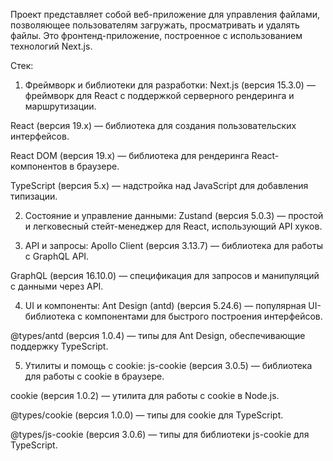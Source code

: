 Проект представляет собой веб-приложение для управления файлами, позволяющее пользователям
загружать, просматривать и удалять файлы. Это фронтенд-приложение, построенное с использованием технологий Next.js.

Стек:

1. Фреймворк и библиотеки для разработки:
   Next.js (версия 15.3.0) — фреймворк для React с поддержкой серверного рендеринга и маршрутизации.

React (версия 19.x) — библиотека для создания пользовательских интерфейсов.

React DOM (версия 19.x) — библиотека для рендеринга React-компонентов в браузере.

TypeScript (версия 5.x) — надстройка над JavaScript для добавления типизации.

2. Состояние и управление данными:
   Zustand (версия 5.0.3) — простой и легковесный стейт-менеджер для React, использующий API хуков.

3. API и запросы:
   Apollo Client (версия 3.13.7) — библиотека для работы с GraphQL API.

GraphQL (версия 16.10.0) — спецификация для запросов и манипуляций с данными через API.

4. UI и компоненты:
   Ant Design (antd) (версия 5.24.6) — популярная UI-библиотека с компонентами для быстрого построения интерфейсов.

@types/antd (версия 1.0.4) — типы для Ant Design, обеспечивающие поддержку TypeScript.

5. Утилиты и помощь с cookie:
   js-cookie (версия 3.0.5) — библиотека для работы с cookie в браузере.

cookie (версия 1.0.2) — утилита для работы с cookie в Node.js.

@types/cookie (версия 1.0.0) — типы для cookie для TypeScript.

@types/js-cookie (версия 3.0.6) — типы для библиотеки js-cookie для TypeScript.
